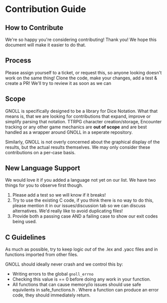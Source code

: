 # Contribution Guide
## How to Contribute
We're so happy you're considering contributing! Thank you! We hope this document will make it easier to do that.

## Process
Please assign yourself to a ticket, or request this, so anyone looking doesn't work on the same thing! Clone the code, make your changes, add a test & create a PR! We'll try to review it as soon as we can

## Scope
GNOLL is specifically designed to be a library for Dice Notation. What that means is, that we are looking for contributions that expand, improve or simplify parsing that notation. TTRPG character creation/storage, Encounter tracking or any other game mechanics are **out of scope** and are best handled as a wrapper around GNOLL in a seperate repository.

Similarly, GNOLL is not overly concerned about the graphical display of the results, but the actual results themselves. We may only consider these contributions on a per-case basis.

## New Language Support
We would love it if you added a language not yet on our list. We have two things for you to observe first though.

 1. Please add a test so we will know if it breaks!
 2. Try to use the existing C code, if you think there is no way to do this, please mention it in our issues/discussion tab so we can discuss alternatives. We'd really like to avoid duplicating files!
 3. Provide both a passing case AND a failing case to show our exit codes being used.

## C Guidelines
As much as possible, try to keep logic *out* of the .lex and .yacc files and in functions imported from other files.

GNOLL should ideally never crash and we control this by:

  - Writing errors to the global `gnoll_errno`
  - Checking this value is == 0 before doing any work in your function.
  - All functions that can cause memory/io issues should use safe equivilents in safe_functions.h . Where a function can produce an error code, they should immediately return.
